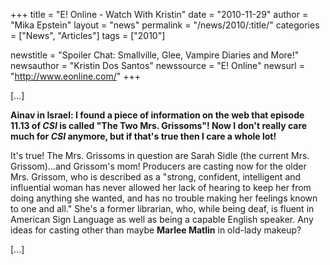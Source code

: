 +++
title = "E! Online - Watch With Kristin"
date = "2010-11-29"
author = "Mika Epstein"
layout = "news"
permalink = "/news/2010/:title/"
categories = ["News", "Articles"]
tags = ["2010"]

newstitle = "Spoiler Chat: Smallville, Glee, Vampire Diaries and More!"
newsauthor = "Kristin Dos Santos"
newssource = "E! Online"
newsurl = "http://www.eonline.com/"
+++

[...]

**Ainav in Israel: I found a piece of information on the web that episode 11.13 of *CSI* is called "The Two Mrs. Grissoms"! Now I don't really care much for *CSI* anymore, but if that's true then I care a whole lot!**

It's true! The Mrs. Grissoms in question are Sarah Sidle (the current Mrs. Grissom)...and Grissom's mom! Producers are casting now for the older Mrs. Grissom, who is described as a "strong, confident, intelligent and influential woman has never allowed her lack of hearing to keep her from doing anything she wanted, and has no trouble making her feelings known to one and all." She's a former librarian, who, while being deaf, is fluent in American Sign Language as well as being a capable English speaker. Any ideas for casting other than maybe **Marlee Matlin** in old-lady makeup?

[...]

